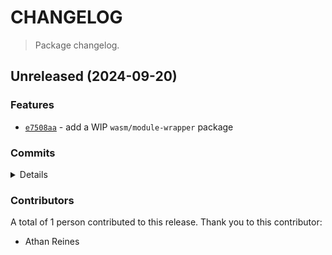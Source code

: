 # CHANGELOG

> Package changelog.

<section class="release" id="unreleased">

## Unreleased (2024-09-20)

<section class="features">

### Features

-   [`e7508aa`](https://github.com/stdlib-js/stdlib/commit/e7508aa936ebfd9e70f0b80e19a7da76d2c0515f) - add a WIP `wasm/module-wrapper` package

</section>

<!-- /.features -->

<section class="commits">

### Commits

<details>

-   [`def5eab`](https://github.com/stdlib-js/stdlib/commit/def5eaba7c0d2282113808ab202f60261f5fc2e5) - **docs:** fix description _(by Athan Reines)_
-   [`e7508aa`](https://github.com/stdlib-js/stdlib/commit/e7508aa936ebfd9e70f0b80e19a7da76d2c0515f) - **feat:** add a WIP `wasm/module-wrapper` package _(by Athan Reines)_

</details>

</section>

<!-- /.commits -->

<section class="contributors">

### Contributors

A total of 1 person contributed to this release. Thank you to this contributor:

-   Athan Reines

</section>

<!-- /.contributors -->

</section>

<!-- /.release -->

